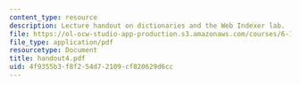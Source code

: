 ```yaml
---
content_type: resource
description: Lecture handout on dictionaries and the Web Indexer lab.
file: https://ol-ocw-studio-app-production.s3.amazonaws.com/courses/6-189-a-gentle-introduction-to-programming-using-python-january-iap-2008/4f9355b3f8f254d72109cf820629d6cc_handout4.pdf
file_type: application/pdf
resourcetype: Document
title: handout4.pdf
uid: 4f9355b3-f8f2-54d7-2109-cf820629d6cc
---
```

